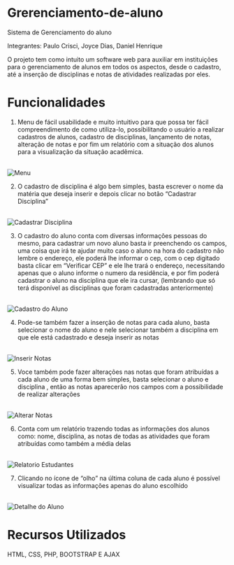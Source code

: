 # Grerenciamento-de-aluno

Sistema de Gerenciamento do aluno

Integrantes: Paulo Crisci, Joyce Dias, Daniel Henrique 

O projeto tem como intuito um software web para auxiliar em instituições para o gerenciamento de alunos em todos os aspectos, desde o cadastro, até a inserção de disciplinas e notas de atividades realizadas por eles.

# Funcionalidades

1.	Menu de fácil usabilidade e muito intuitivo para que possa ter fácil compreendimento de como utiliza-lo, possibilitando o usuário a realizar cadastros de alunos, cadastro de disciplinas, lançamento de notas, alteração de notas e por fim um relatório com a situação dos alunos para a visualização da situação acadêmica.
<br>
<img src="http://ocaradossites.com.br/wp-content/uploads/2020/05/img1.png" alt="Menu" />

2.	O cadastro de disciplina é algo bem simples, basta escrever o nome da matéria que deseja inserir e depois clicar no botão “Cadastrar Disciplina”
<br>
<img src="http://ocaradossites.com.br/wp-content/uploads/2020/05/img2.png" alt="Cadastrar Disciplina" />

3.	O cadastro do aluno conta com diversas informações pessoas  do mesmo, para cadastrar um novo aluno basta ir preenchendo os campos, uma coisa que irá te ajudar muito caso o aluno na hora do cadastro não lembre o endereço, ele poderá lhe informar o cep, com o cep digitado basta clicar em “Verificar CEP” e ele lhe trará o endereço, necessitando apenas que o aluno informe o numero da residência, e por fim poderá cadastrar o aluno na disciplina que ele ira cursar, (lembrando que só terá disponível as disciplinas que foram cadastradas anteriormente)
<br>
<img src="http://ocaradossites.com.br/wp-content/uploads/2020/05/img4.png" alt="Cadastro do Aluno" />

4.	Pode-se também fazer a inserção de notas para cada aluno, basta selecionar o nome do aluno e nele selecionar também a disciplina em que ele está cadastrado e deseja inserir as notas
<br>
<img src="http://ocaradossites.com.br/wp-content/uploads/2020/05/img5.png" alt="Inserir Notas" />

5.	Voce também pode fazer alterações nas notas que foram atribuídas a cada aluno de uma forma bem simples, basta selecionar o aluno e disciplina , então as notas aparecerão nos campos com a possibilidade de realizar alterações
<br>
<img src="http://ocaradossites.com.br/wp-content/uploads/2020/05/img6.png" alt="Alterar Notas" />

6.	Conta com um relatório trazendo todas as informações dos alunos como: nome, disciplina, as notas de todas as atividades que foram atribuídas como também a média delas
<br>
<img src="http://ocaradossites.com.br/wp-content/uploads/2020/05/img7png.png" alt="Relatorio Estudantes" />

7.	Clicando no ícone de “olho” na última coluna de cada aluno é possível visualizar todas as informações apenas do aluno escolhido
<br>
<img src="http://ocaradossites.com.br/wp-content/uploads/2020/05/img9.png" alt="Detalhe do Aluno" />

# Recursos Utilizados

HTML, CSS, PHP, BOOTSTRAP E AJAX 
